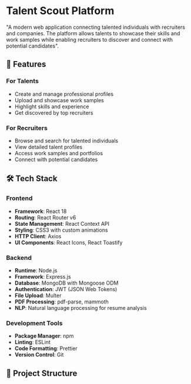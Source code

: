 # Talent Scout Platform

"A modern web application connecting talented individuals with recruiters and companies. The platform allows talents to showcase their skills and work samples while enabling recruiters to discover and connect with potential candidates".

## 🚀 Features

### For Talents
- Create and manage professional profiles
- Upload and showcase work samples
- Highlight skills and experience
- Get discovered by top recruiters

### For Recruiters
- Browse and search for talented individuals
- View detailed talent profiles
- Access work samples and portfolios
- Connect with potential candidates

## 🛠️ Tech Stack

### Frontend
- **Framework**: React 18
- **Routing**: React Router v6
- **State Management**: React Context API
- **Styling**: CSS3 with custom animations
- **HTTP Client**: Axios
- **UI Components**: React Icons, React Toastify

### Backend
- **Runtime**: Node.js
- **Framework**: Express.js
- **Database**: MongoDB with Mongoose ODM
- **Authentication**: JWT (JSON Web Tokens)
- **File Upload**: Multer
- **PDF Processing**: pdf-parse, mammoth
- **NLP**: Natural language processing for resume analysis

### Development Tools
- **Package Manager**: npm
- **Linting**: ESLint
- **Code Formatting**: Prettier
- **Version Control**: Git

## 📂 Project Structure

